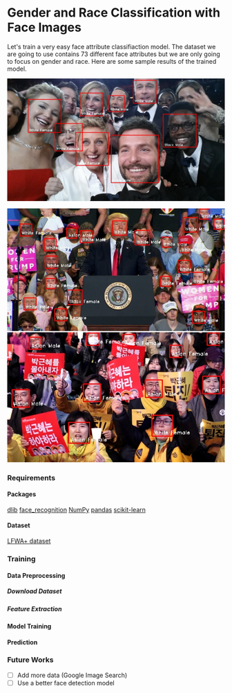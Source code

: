 # Gender and Race Classification with Face Images

Let's train a very easy face attribute classifiaction model. The dataset we are going to use contains 73 different face attributes but we are only going to focus on gender and race. Here are some sample results of the trained model.

![Ellen's Oscar Selfie](https://github.com/wondonghyeon/face-classification/blob/master/results/ellen-selfie.jpg?raw=true)

![Trump Rally](https://github.com/wondonghyeon/face-classification/blob/master/results/trump-rally.jpg?raw=true)
![Korean Protest](https://github.com/wondonghyeon/face-classification/blob/master/results/korean-protest.jpg?raw=true)


### Requirements   
#### Packages
[dlib](http://dlib.net/)
[face_recognition](https://github.com/ageitgey/face_recognition/)
[NumPy](http://www.numpy.org/)
[pandas](https://pandas.pydata.org/)
[scikit-learn](http://scikit-learn.org/)

#### Dataset
[LFWA+ dataset](http://mmlab.ie.cuhk.edu.hk/projects/CelebA.html)

### Training
#### Data Preprocessing

##### Download Dataset
##### Feature Extraction
#### Model Training

#### Prediction


### Future Works
- [ ] Add more data (Google Image Search)
- [ ] Use a better face detection model
